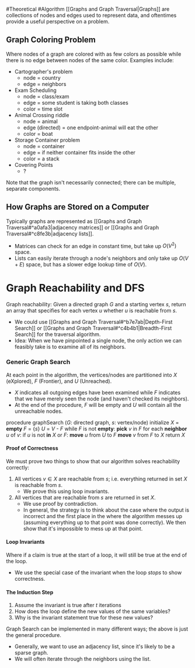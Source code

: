 #Theoretical #Algorithm 
[[Graphs and Graph Traversal|Graphs]] are collections of nodes and edges used to represent data, and oftentimes provide a useful perspective on a problem.

## Graph Coloring Problem
Where nodes of a graph are colored with as few colors as possible while there is no edge between nodes of the same color. Examples include:
- Cartographer's problem
	- node = country
	- edge = neighbors
- Exam Scheduling
	- node = class/exam
	- edge = some student is taking both classes
	- color = time slot
- Animal Crossing riddle
	- node = animal
	- edge (directed) = one endpoint-animal will eat the other
	- color = boat
- Storage Container problem
	- node = container
	- edge = if neither container fits inside the other
	- color = a stack
- Covering Points
	- ?

Note that the graph isn't necessarily connected; there can be multiple, separate components.

## How Graphs are Stored on a Computer
Typically graphs are represented as [[Graphs and Graph Traversal#^a0afa3|adjacency matrices]] or [[Graphs and Graph Traversal#^c8fe3b|adjacency lists]]. 
- Matrices can check for an edge in constant time, but take up $O(V^2)$ space.
- Lists can easily iterate through a node's neighbors and only take up $O(V+E)$ space, but has a slower edge lookup time of $O(V)$.

# Graph Reachability and DFS
Graph reachability: Given a directed graph $G$ and a starting vertex $s$, return an array that specifies for each vertex $u$ whether $u$ is reachable from $s$.
- We could use [[Graphs and Graph Traversal#^b7e7ab|Depth-First Search]] or [[Graphs and Graph Traversal#^c4b4b1|Breadth-First Search]] for the traversal algorithm.
- Idea: When we have pinpointed a single node, the only action we can feasibly take is to examine all of its neighbors.

### Generic Graph Search
At each point in the algorithm, the vertices/nodes are partitioned into $X$ (eXplored), $F$ (Frontier), and $U$ (Unreached).
- $X$ indicates all outgoing edges have been examined while $F$ indicates that we have merely seen the node (and haven't checked its neighbors).
- At the end of the procedure, $F$ will be empty and $U$ will contain all the unreachable nodes.

procedure graphSearch (*G*: directed graph, *s*: vertex/node)
initialize *X* = **empty**
*F* = {*s*}
*U* = *V - F*
while *F* is not **empty**:
	**pick** *v* in *F*
	for each **neighbor** *u* of *v*:
		if *u* is not **in** *X* or *F*:
			**move** *u* from *U* to *F*
	**move** *v* from *F* to *X*
return *X*

#### Proof of Correctness
We must prove two things to show that our algorithm solves reachability correctly:
1. All vertices $v \in X$ are reachable from $s$; i.e. everything returned in set $X$ is reachable from $s$.
	- We prove this using loop invariants.
2. All vertices that are reachable from $s$ are returned in set $X$.
	- We use proof by contradiction.
	- In general, the strategy is to think about the case where the output is incorrect and the first place in the where the algorithm messes up (assuming everything up to that point was done correctly). We then show that it's impossible to mess up at that point.

#### Loop Invariants
Where if a claim is true at the start of a loop, it will still be true at the end of the loop.
- We use the special case of the invariant when the loop *stops* to show correctness.

#### The Induction Step
1. Assume the invariant is true after $t$ iterations
2. How does the loop define the new values of the same variables?
3. Why is the invariant statement true for these new values?

Graph Search can be implemented in many different ways; the above is just the general procedure.
- Generally, we want to use an adjacency list, since it's likely to be a sparse graph.
- We will often iterate through the neighbors using the list.
